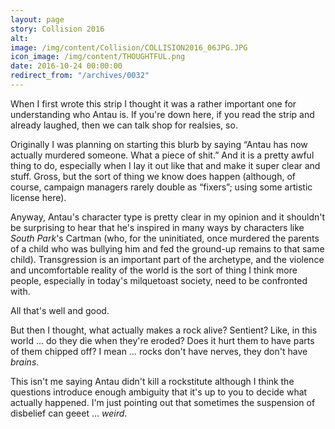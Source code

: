 ```yaml
---
layout: page
story: Collision 2016
alt:
image: /img/content/Collision/COLLISION2016_06JPG.JPG
icon_image: /img/content/THOUGHTFUL.png
date: 2016-10-24 00:00:00
redirect_from: "/archives/0032"
---
```



When I first wrote this strip I thought it was a rather important one for understanding who Antau is. If you're down here, if you read the strip and already laughed, then we can talk shop for realsies, so.

Originally I was planning on starting this blurb by saying “Antau has now actually murdered someone. What a piece of shit.” And it is a pretty awful thing to do, especially when I lay it out like that and make it super clear and stuff. Gross, but the sort of thing we know does happen (although, of course, campaign managers rarely double as “fixers”; using some artistic license here).

Anyway, Antau's character type is pretty clear in my opinion and it shouldn't be surprising to hear that he's inspired in many ways by characters like *South Park*'s Cartman (who, for the uninitiated, once murdered the parents of a child who was bullying him and fed the ground-up remains to that same child). Transgression is an important part of the archetype, and the violence and uncomfortable reality of the world is the sort of thing I think more people, especially in today's milquetoast society, need to be confronted with.

All that's well and good.

But then I thought, what actually makes a rock alive? Sentient? Like, in this world … do they die when they're eroded? Does it hurt them to have parts of them chipped off? I mean … rocks don't have nerves, they don't have *brains*.

This isn't me saying Antau didn't kill a rockstitute although I think the questions introduce enough ambiguity that it's up to you to decide what actually happened. I'm just pointing out that sometimes the suspension of disbelief can geeet … *weird*.
